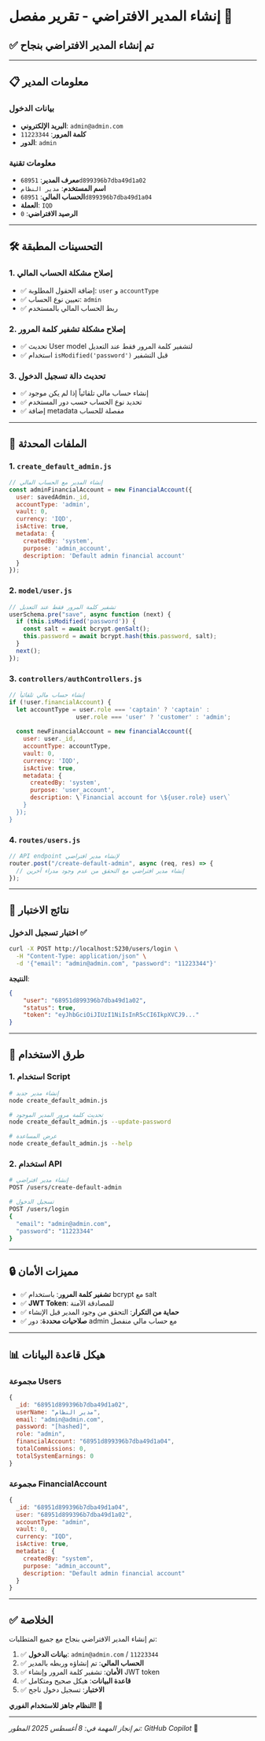 # إنشاء المدير الافتراضي - تقرير مفصل 🎯

## ✅ **تم إنشاء المدير الافتراضي بنجاح**

---

## 📋 **معلومات المدير**

### بيانات الدخول
- **البريد الإلكتروني**: `admin@admin.com`
- **كلمة المرور**: `11223344`
- **الدور**: `admin`

### معلومات تقنية
- **معرف المدير**: `68951d899396b7dba49d1a02`
- **اسم المستخدم**: `مدير النظام`
- **الحساب المالي**: `68951d899396b7dba49d1a04`
- **العملة**: `IQD`
- **الرصيد الافتراضي**: `0`

---

## 🛠️ **التحسينات المطبقة**

### 1. إصلاح مشكلة الحساب المالي
- ✅ إضافة الحقول المطلوبة: `user` و `accountType`
- ✅ تعيين نوع الحساب: `admin`
- ✅ ربط الحساب المالي بالمستخدم

### 2. إصلاح مشكلة تشفير كلمة المرور
- ✅ تحديث User model لتشفير كلمة المرور فقط عند التعديل
- ✅ استخدام `isModified('password')` قبل التشفير

### 3. تحديث دالة تسجيل الدخول
- ✅ إنشاء حساب مالي تلقائياً إذا لم يكن موجود
- ✅ تحديد نوع الحساب حسب دور المستخدم
- ✅ إضافة metadata مفصلة للحساب

---

## 🔧 **الملفات المحدثة**

### 1. `create_default_admin.js`
```javascript
// إنشاء المدير مع الحساب المالي
const adminFinancialAccount = new FinancialAccount({
  user: savedAdmin._id,
  accountType: 'admin',
  vault: 0,
  currency: 'IQD',
  isActive: true,
  metadata: {
    createdBy: 'system',
    purpose: 'admin_account',
    description: 'Default admin financial account'
  }
});
```

### 2. `model/user.js`
```javascript
// تشفير كلمة المرور فقط عند التعديل
userSchema.pre("save", async function (next) {
  if (this.isModified('password')) {
    const salt = await bcrypt.genSalt();
    this.password = await bcrypt.hash(this.password, salt);
  }
  next();
});
```

### 3. `controllers/authControllers.js`
```javascript
// إنشاء حساب مالي تلقائياً
if (!user.financialAccount) {
  let accountType = user.role === 'captain' ? 'captain' : 
                   user.role === 'user' ? 'customer' : 'admin';
  
  const newFinancialAccount = new financialAccount({
    user: user._id,
    accountType: accountType,
    vault: 0,
    currency: 'IQD',
    isActive: true,
    metadata: {
      createdBy: 'system',
      purpose: 'user_account',
      description: \`Financial account for \${user.role} user\`
    }
  });
}
```

### 4. `routes/users.js`
```javascript
// API endpoint لإنشاء مدير افتراضي
router.post("/create-default-admin", async (req, res) => {
  // إنشاء مدير افتراضي مع التحقق من عدم وجود مدراء آخرين
});
```

---

## 🧪 **نتائج الاختبار**

### اختبار تسجيل الدخول ✅
```bash
curl -X POST http://localhost:5230/users/login \
  -H "Content-Type: application/json" \
  -d '{"email": "admin@admin.com", "password": "11223344"}'
```

**النتيجة**:
```json
{
    "user": "68951d899396b7dba49d1a02",
    "status": true,
    "token": "eyJhbGciOiJIUzI1NiIsInR5cCI6IkpXVCJ9..."
}
```

---

## 🚀 **طرق الاستخدام**

### 1. استخدام Script
```bash
# إنشاء مدير جديد
node create_default_admin.js

# تحديث كلمة مرور المدير الموجود
node create_default_admin.js --update-password

# عرض المساعدة
node create_default_admin.js --help
```

### 2. استخدام API
```bash
# إنشاء مدير افتراضي
POST /users/create-default-admin

# تسجيل الدخول
POST /users/login
{
  "email": "admin@admin.com", 
  "password": "11223344"
}
```

---

## 🔒 **مميزات الأمان**

- ✅ **تشفير كلمة المرور**: باستخدام bcrypt مع salt
- ✅ **JWT Token**: للمصادقة الآمنة
- ✅ **حماية من التكرار**: التحقق من وجود المدير قبل الإنشاء
- ✅ **صلاحيات محددة**: دور admin مع حساب مالي منفصل

---

## 📊 **هيكل قاعدة البيانات**

### مجموعة Users
```javascript
{
  _id: "68951d899396b7dba49d1a02",
  userName: "مدير النظام",
  email: "admin@admin.com",
  password: "[hashed]",
  role: "admin",
  financialAccount: "68951d899396b7dba49d1a04",
  totalCommissions: 0,
  totalSystemEarnings: 0
}
```

### مجموعة FinancialAccount
```javascript
{
  _id: "68951d899396b7dba49d1a04",
  user: "68951d899396b7dba49d1a02",
  accountType: "admin",
  vault: 0,
  currency: "IQD",
  isActive: true,
  metadata: {
    createdBy: "system",
    purpose: "admin_account",
    description: "Default admin financial account"
  }
}
```

---

## ✅ **الخلاصة**

تم إنشاء المدير الافتراضي بنجاح مع جميع المتطلبات:

1. ✅ **بيانات الدخول**: `admin@admin.com` / `11223344`
2. ✅ **الحساب المالي**: تم إنشاؤه وربطه بالمدير
3. ✅ **الأمان**: تشفير كلمة المرور وإنشاء JWT token
4. ✅ **قاعدة البيانات**: هيكل صحيح ومتكامل
5. ✅ **الاختبار**: تسجيل دخول ناجح

**النظام جاهز للاستخدام الفوري!** 🎉

---

*تم إنجاز المهمة في: 8 أغسطس 2025*
*المطور: GitHub Copilot* 🤖
